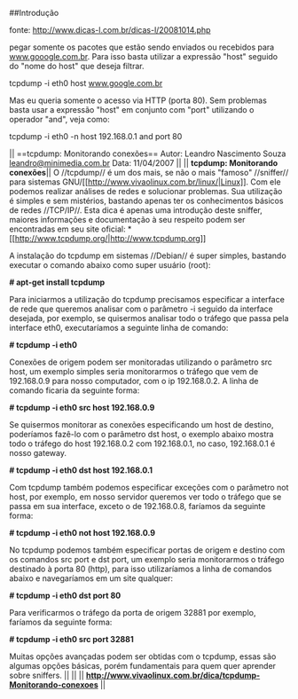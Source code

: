 ##Introdução 

fonte: http://www.dicas-l.com.br/dicas-l/20081014.php

pegar somente os pacotes que estão sendo enviados ou
recebidos para www.gooogle.com.br. Para isso basta utilizar
a expressão "host" seguido do "nome do host" que deseja filtrar.

tcpdump -i eth0 host www.google.com.br

Mas eu queria somente o acesso via HTTP (porta 80).
Sem problemas basta usar a expressão "host" em conjunto
com "port" utilizando o operador "and", veja como:

tcpdump -i eth0 -n host 192.168.0.1 and port 80


|| ==tcpdump: Monitorando conexões== 
Autor: Leandro Nascimento Souza <leandro@minimedia.com.br>
Data: 11/04/2007 ||
|| **tcpdump: Monitorando conexões**|| O //tcpdump// é um dos mais, se não o mais "famoso" //sniffer// para sistemas GNU/[[http://www.vivaolinux.com.br/linux/|Linux]]. Com ele podemos realizar análises de redes e solucionar problemas. Sua utilização é simples e sem mistérios, bastando apenas ter os conhecimentos básicos de redes //TCP/IP//. Esta dica é apenas uma introdução deste sniffer, maiores informações e documentação à seu respeito podem ser encontradas em seu site oficial: * [[http://www.tcpdump.org/|http://www.tcpdump.org]]

A instalação do tcpdump em sistemas //Debian// é super simples, bastando executar o comando abaixo como super usuário (root):

**# apt-get install tcpdump**

Para iniciarmos a utilização do tcpdump precisamos especificar a interface de rede que queremos analisar com o parâmetro -i seguido da interface desejada, por exemplo, se quisermos analisar todo o tráfego que passa pela interface eth0, executaríamos a seguinte linha de comando:

**# tcpdump -i eth0**

Conexões de origem podem ser monitoradas utilizando o parâmetro src host, um exemplo simples seria monitorarmos o tráfego que vem de 192.168.0.9 para nosso computador, com o ip 192.168.0.2. A linha de comando ficaria da seguinte forma:

**# tcpdump -i eth0 src host 192.168.0.9**

Se quisermos monitorar as conexões especificando um host de destino, poderíamos fazê-lo com o parâmetro dst host, o exemplo abaixo mostra todo o tráfego do host 192.168.0.2 com 192.168.0.1, no caso, 192.168.0.1 é nosso gateway.

**# tcpdump -i eth0 dst host 192.168.0.1**

Com tcpdump também podemos especificar exceções com o parâmetro not host, por exemplo, em nosso servidor queremos ver todo o tráfego que se passa em sua interface, exceto o de 192.168.0.8, faríamos da seguinte forma:

**# tcpdump -i eth0 not host 192.168.0.9**

No tcpdump podemos também especificar portas de origem e destino com os comandos src port e dst port, um exemplo seria monitorarmos o tráfego destinado à porta 80 (http), para isso utilizaríamos a linha de comandos abaixo e navegaríamos em um site qualquer:

**# tcpdump -i eth0 dst port 80**

Para verificarmos o tráfego da porta de origem 32881 por exemplo, faríamos da seguinte forma:

**# tcpdump -i eth0 src port 32881**

Muitas opções avançadas podem ser obtidas com o tcpdump, essas são algumas opções básicas, porém fundamentais para quem quer aprender sobre sniffers. || ||
|| __http://www.vivaolinux.com.br/dica/tcpdump-Monitorando-conexoes__ ||